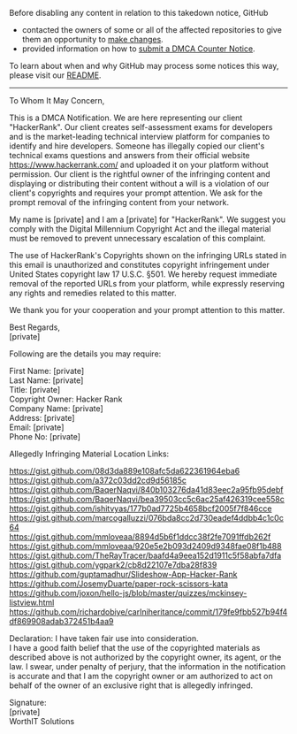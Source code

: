Before disabling any content in relation to this takedown notice, GitHub
- contacted the owners of some or all of the affected repositories to give them an opportunity to [make changes](https://docs.github.com/en/github/site-policy/dmca-takedown-policy#a-how-does-this-actually-work).
- provided information on how to [submit a DMCA Counter Notice](https://docs.github.com/en/articles/guide-to-submitting-a-dmca-counter-notice).

To learn about when and why GitHub may process some notices this way, please visit our [README](https://github.com/github/dmca/blob/master/README.md#anatomy-of-a-takedown-notice).

---

To Whom It May Concern,

This is a DMCA Notification. We are here representing our client "HackerRank". Our client creates self-assessment exams for developers and is the market-leading technical interview platform for companies to identify and hire developers. Someone has illegally copied our client's technical exams questions and answers from their official website https://www.hackerrank.com/ and uploaded it on your platform without permission. Our client is the rightful owner of the infringing content and displaying or distributing their content without a will is a violation of our client's copyrights and requires your prompt attention. We ask for the prompt removal of the infringing content from your network.

My name is [private] and I am a [private] for "HackerRank". We suggest you comply with the Digital Millennium Copyright Act and the illegal material must be removed to prevent unnecessary escalation of this complaint.

The use of HackerRank's Copyrights shown on the infringing URLs stated in this email is unauthorized and constitutes copyright infringement under United States copyright law 17 U.S.C. §501. We hereby request immediate removal of the reported URLs from your platform, while expressly reserving any rights and remedies related to this matter.

We thank you for your cooperation and your prompt attention to this matter.

Best Regards,  
[private]

Following are the details you may require:

First Name: [private]  
Last Name: [private]  
Title: [private]  
Copyright Owner: Hacker Rank  
Company Name: [private]  
Address: [private]  
Email: [private]  
Phone No: [private]  


Allegedly Infringing Material Location Links:

https://gist.github.com/08d3da889e108afc5da622361964eba6  
https://gist.github.com/a372c03dd2cd9d56185c  
https://gist.github.com/BaqerNaqvi/840b103276da41d83eec2a95fb95debf  
https://gist.github.com/BaqerNaqvi/bea39503cc5c6ac25af426319cee558c  
https://gist.github.com/ishitvyas/177b0ad7725b4658bcf2005f7f846cce  
https://gist.github.com/marcogalluzzi/076bda8cc2d730eadef4ddbb4c1c0c64  
https://gist.github.com/mmloveaa/8894d5b6f1ddcc38f2fe7091ffdb262f  
https://gist.github.com/mmloveaa/920e5e2b093d2409d9348fae08f1b488  
https://gist.github.com/TheRayTracer/baafd4a9eea152d1911c5f58abfa7dfa  
https://gist.github.com/ygpark2/cb8d22107e7dba28f839  
https://github.com/guptamadhur/Slideshow-App-Hacker-Rank  
https://github.com/JosemyDuarte/paper-rock-scissors-kata  
https://github.com/joxon/hello-js/blob/master/quizzes/mckinsey-listview.html  
https://github.com/richardobiye/carIniheritance/commit/179fe9fbb527b94f4df869908adab372451b4aa9

Declaration:
I have taken fair use into consideration.  
I have a good faith belief that the use of the copyrighted materials as described above is not authorized by the copyright owner, its agent, or the law. I swear, under penalty of perjury, that the information in the notification is accurate and that I am the copyright owner or am authorized to act on behalf of the owner of an exclusive right that is allegedly infringed.

Signature:  
[private]  
WorthIT Solutions
